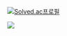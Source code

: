 [![Solved.ac프로필](http://mazassumnida.wtf/api/generate_badge?boj=whquddn55)](https://solved.ac/whquddn55)

<img src="https://whquddn55.github.io/whquddn55/test.svg" />
